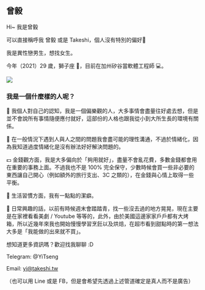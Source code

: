 曾毅
---

Hi~ 我是曾毅

可以直接稱呼我 曾毅 或是 Takeshi，個人沒有特別的偏好🤔

我是異性戀男生，想找女生。

今年（2021）29 歲，獅子座 🦁，目前在加州矽谷當軟體工程師 💻。

![](https://i.imgur.com/RI8hrdQ.jpg)

### 我是一個什麼樣的人呢？

💠 我個人對自己的認知，我是一個偏樂觀的人，大多事情會盡量往好處去想，但是並不會說所有事情隨便應付就好，這部份的人格也跟我從小到大所生長的環境有關係。

💠 在一般情況下遇到人與人之間的問題我會盡可能的理性溝通，不過於情緒化，因為我知道過度情緒化是沒有辦法好好解決問題的。

💵 金錢觀方面，我是大多偏向於「夠用就好」，盡量不會亂花費，多數金錢都會用在重要的事務上面。不過我也不是 100% 完全保守，少數時候會買一些非必要的東西讓自己開心（例如額外的旅行支出、3C 之類的），在金錢與心情上取得一些平衡。

🧹 生活習慣方面，我有一點點的潔癖。

🥮 日常興趣的話，以前有時候週末會踏踏青，找一些沒去過的地方晃晃，現在主要是在家裡看看美劇 / Youtube 等等的，此外，由於美國這邊家家戶戶都有大烤箱，所以近幾年來我也開始慢慢學習烹飪以及烘焙，在超市看到甜點時的第一想法大多是「我能做的出來就不買」。

想知道更多資訊嗎？歡迎找我聊聊 :D

Telegram: @YiTseng

Email: [yi@takeshi.tw](mailto:yi@takeshi.tw)

（也可以用 Line 或是 FB，但是會希望先透過上述管道確定是真人而不是廣告）
